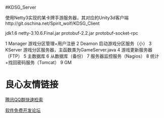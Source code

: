 #KDSG_Server

使用Netty3实现的某卡牌手游服务器，其对应的Unity3d客户端http://git.oschina.net/Spirit_wolf/KDSG_Client

jdk1.6
netty-3.10.6.Final.jar
protobuf-2.2.jar
protobuf-socket-rpc

1 Manager 游戏分区管理+用户注册
2 Deamon  启动游戏分区服务（小）
3 KServer 游戏分区服务器，主函数类为GameServer.java
4 游戏更新服务器（FTP）
5 主数据库
6 从数据库（备份）
7 服务器监控服务（Nagios）
8 统计+找回密码服务（Tomcat）
9 GM

 # 良心友情链接

[腾讯QQ群快速检索](http://u.720life.cn/s/8cf73f7c)

[软件免费开发论坛](http://u.720life.cn/s/bbb01dc0)